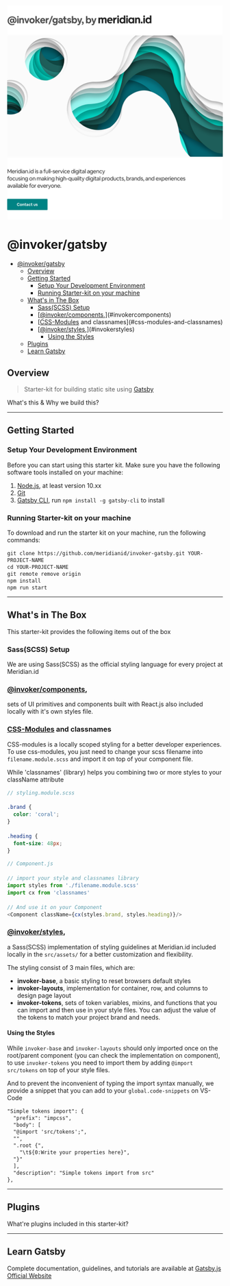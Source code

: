 ![alt text][title]
![alt text][cover-alt]
[![alt text][mission]](http://meridian.id)

# @invoker/gatsby
- [@invoker/gatsby](#invokergatsby)
  - [Overview](#overview)
  - [Getting Started](#getting-started)
    - [Setup Your Development Environment](#setup-your-development-environment)
    - [Running Starter-kit on your machine](#running-starter-kit-on-your-machine)
  - [What's in The Box](#whats-in-the-box)
    - [Sass(SCSS) Setup](#sassscss-setup)
    - [[@invoker/components](),](#invokercomponents)
    - [[CSS-Modules]() and classnames](#css-modules-and-classnames)
    - [[@invoker/styles](),](#invokerstyles)
      - [Using the Styles](#using-the-styles)
  - [Plugins](#plugins)
  - [Learn Gatsby](#learn-gatsby)

## Overview
> Starter-kit for building static site using [Gatsby](https://gatsbyjs.org)

What's this & Why we build this?

---

## Getting Started

### Setup Your Development Environment
Before you can start using this starter kit. Make sure you have the following software tools installed on your machine:
1. [Node.js](https://nodejs.org), at least version 10.xx
2. [Git](https://git-scm.com/)
3. [Gatsby CLI](https://www.gatsbyjs.org/tutorial/part-zero/#using-the-gatsby-cli), run `npm install -g gatsby-cli` to install

### Running Starter-kit on your machine
To download and run the starter kit on your machine, run the following commands:

```shell
git clone https://github.com/meridianid/invoker-gatsby.git YOUR-PROJECT-NAME
cd YOUR-PROJECT-NAME
git remote remove origin
npm install
npm run start
```

---

## What's in The Box

This starter-kit provides the following items out of the box

### Sass(SCSS) Setup
We are using Sass(SCSS) as the official styling language for every project at Meridian.id

### [@invoker/components](),
sets of UI primitives and components built with React.js also included locally with it's own styles file.

### [CSS-Modules]() and classnames
CSS-modules is a locally scoped styling for a better developer experiences. To use css-modules, you just need to change your scss filename into `filename.module.scss` and import it on top of your component file.

While 'classnames' (library) helps you combining two or more styles to your className attribute

```scss
// styling.module.scss

.brand {
  color: 'coral';
}

.heading {
  font-size: 48px;
}

```

```javascript
// Component.js

// import your style and classnames library
import styles from './filename.module.scss'
import cx from 'classnames'

// And use it on your Component
<Component className={cx(styles.brand, styles.heading)}/>

```

### [@invoker/styles](),
a Sass(SCSS) implementation of styling guidelines at Meridian.id included locally in the `src/assets/` for a better customization and flexibility.

The styling consist of 3 main files, which are:
* **invoker-base**, a basic styling to reset browsers default styles
* **invoker-layouts**, implementation for container, row, and columns to design page layout
* **invoker-tokens**, sets of token variables, mixins, and functions that you can import and then use in your style files. You can adjust the value of the tokens to match your project brand and needs.

#### Using the Styles
While `invoker-base` and `invoker-layouts` should only imported once on the root/parent component (you can check the implementation on <Default> component), to use `invoker-tokens` you need to import them by adding `@import src/tokens` on top of your style files.

And to prevent the inconvenient of typing the import syntax manually, we provide a snippet that you can add to your `global.code-snippets` on VS-Code

```
"Simple tokens import": {
  "prefix": "impcss",
  "body": [
  "@import 'src/tokens';",
  "",
  ".root {",
    "\t${0:Write your properties here}",
  "}"
  ],
  "description": "Simple tokens import from src"
},
```

---

## Plugins

What're plugins included in this starter-kit?

---

## Learn Gatsby

Complete documentation, guidelines, and tutorials are available at [Gatsby.js Official Website](https://www.gatsbyjs.org/)

[title]: https://raw.githubusercontent.com/meridianid/invoker-gatsby/master/docs/title.png "Building website 101"
[cover]: https://raw.githubusercontent.com/meridianid/invoker-gatsby/master/docs/cover.png "Building website 101"
[cover-alt]: https://raw.githubusercontent.com/meridianid/invoker-gatsby/master/docs/cover-alt.png "Building website 101"
[mission]: https://raw.githubusercontent.com/meridianid/invoker-gatsby/master/docs/mission.png "Meridian.id"